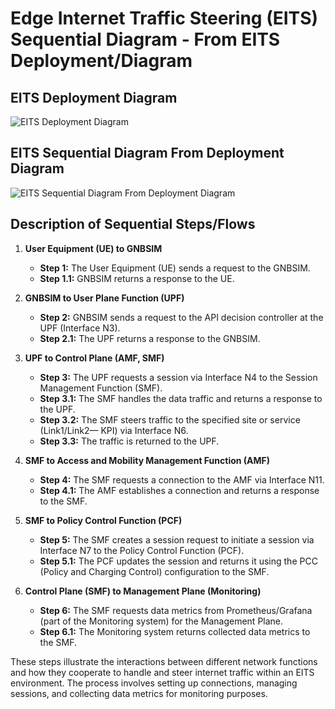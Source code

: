 # Edge Internet Traffic Steering (EITS) Sequential Diagram - From EITS Deployment/Diagram

## EITS Deployment Diagram
![EITS Deployment Diagram](Premium-EITS-OAI-Traffic-Steering-PCC-Diagram.png "EITS Deployment Diagram")
<br>
## EITS Sequential Diagram From Deployment Diagram
![EITS Sequential Diagram From Deployment Diagram](Premium-EITS-OAI-TS-Sequential-Diagram.png "EITS Sequential Diagram From Deployment Diagram")

## Description of Sequential Steps/Flows

1. **User Equipment (UE) to GNBSIM**
    - **Step 1:** The User Equipment (UE) sends a request to the GNBSIM.
    - **Step 1.1:** GNBSIM returns a response to the UE.

2. **GNBSIM to User Plane Function (UPF)**
    - **Step 2:** GNBSIM sends a request to the API decision controller at the UPF (Interface N3).
    - **Step 2.1:** The UPF returns a response to the GNBSIM.

3. **UPF to Control Plane (AMF, SMF)**
    - **Step 3:** The UPF requests a session via Interface N4 to the Session Management Function (SMF).
    - **Step 3.1:** The SMF handles the data traffic and returns a response to the UPF.
    - **Step 3.2:** The SMF steers traffic to the specified site or service (Link1/Link2— KPI) via Interface N6.
    - **Step 3.3:** The traffic is returned to the UPF.

4. **SMF to Access and Mobility Management Function (AMF)**
    - **Step 4:** The SMF requests a connection to the AMF via Interface N11.
    - **Step 4.1:** The AMF establishes a connection and returns a response to the SMF.

5. **SMF to Policy Control Function (PCF)**
    - **Step 5:** The SMF creates a session request to initiate a session via Interface N7 to the Policy Control Function (PCF).
    - **Step 5.1:** The PCF updates the session and returns it using the PCC (Policy and Charging Control) configuration to the SMF.

6. **Control Plane (SMF) to Management Plane (Monitoring)**
    - **Step 6:** The SMF requests data metrics from Prometheus/Grafana (part of the Monitoring system) for the Management Plane.
    - **Step 6.1:** The Monitoring system returns collected data metrics to the SMF.

These steps illustrate the interactions between different network functions and how they cooperate to handle and steer internet traffic within an EITS environment. The process involves setting up connections, managing sessions, and collecting data metrics for monitoring purposes.


